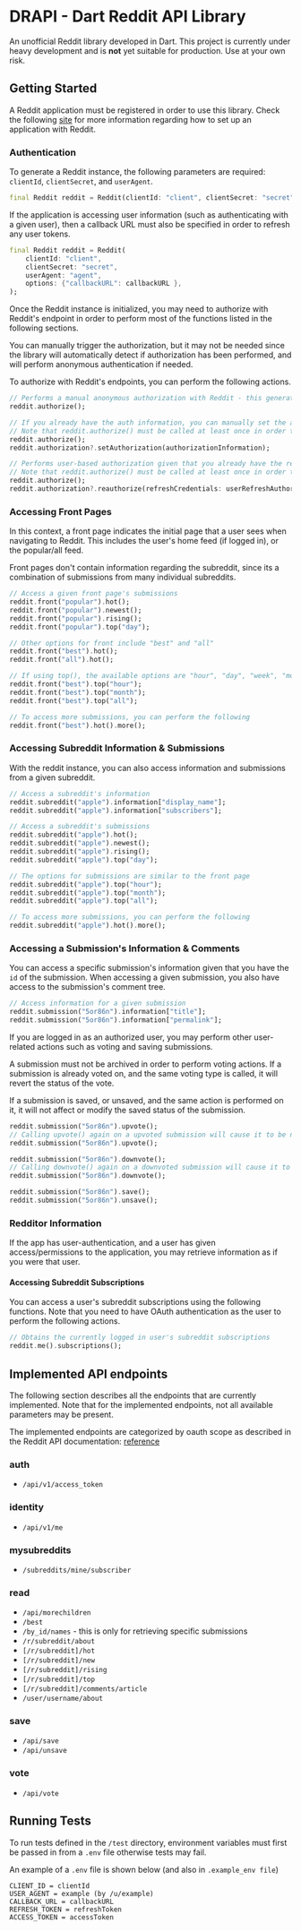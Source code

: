 # DRAPI - Dart Reddit API Library
An unofficial Reddit library developed in Dart. This project is currently under heavy development and is **not** yet suitable for production. Use at your own risk.

## Getting Started
A Reddit application must be registered in order to use this library. Check the following [site](https://github.com/reddit-archive/reddit/wiki/OAuth2) for more information regarding how to set up an application with Reddit.

### Authentication

To generate a Reddit instance, the following parameters are required: `clientId`, `clientSecret`, and `userAgent`.
```dart
final Reddit reddit = Reddit(clientId: "client", clientSecret: "secret", userAgent: "agent");
```

If the application is accessing user information (such as authenticating with a given user), then a callback URL must also be specified in order to refresh any user tokens.

```dart
final Reddit reddit = Reddit(
    clientId: "client",
    clientSecret: "secret",
    userAgent: "agent",
    options: {"callbackURL": callbackURL },
);
```

Once the Reddit instance is initialized, you may need to authorize with Reddit's endpoint in order to perform most of the functions listed in the following sections.

You can manually trigger the authorization, but it may not be needed since the library will automatically detect if authorization has been performed, and will perform anonymous authentication if needed.

To authorize with Reddit's endpoints, you can perform the following actions.
```dart
// Performs a manual anonymous authorization with Reddit - this generates the access_token needed for calls to the OAuth endpoints.
reddit.authorize();

// If you already have the auth information, you can manually set the auth information.
// Note that reddit.authorize() must be called at least once in order to set the auth information.
reddit.authorize();
reddit.authorization?.setAuthorization(authorizationInformation);

// Performs user-based authorization given that you already have the refresh_token of the user. 
// Note that reddit.authorize() must be called at least once in order to set the auth information.
reddit.authorize();
reddit.authorization?.reauthorize(refreshCredentials: userRefreshAuthorizationMap);
```

### Accessing Front Pages
In this context, a front page indicates the initial page that a user sees when navigating to Reddit. This includes the user's home feed (if logged in), or the popular/all feed.

Front pages don't contain information regarding the subreddit, since its a combination of submissions from many individual subreddits.

```dart
// Access a given front page's submissions
reddit.front("popular").hot();
reddit.front("popular").newest();
reddit.front("popular").rising();
reddit.front("popular").top("day");

// Other options for front include "best" and "all"
reddit.front("best").hot();
reddit.front("all").hot();

// If using top(), the available options are "hour", "day", "week", "month", "year", and "all"
reddit.front("best").top("hour");
reddit.front("best").top("month");
reddit.front("best").top("all");

// To access more submissions, you can perform the following
reddit.front("best").hot().more();
```

### Accessing Subreddit Information & Submissions
With the reddit instance, you can also access information and submissions from a given subreddit.
```dart
// Access a subreddit's information
reddit.subreddit("apple").information["display_name"];
reddit.subreddit("apple").information["subscribers"];

// Access a subreddit's submissions
reddit.subreddit("apple").hot();
reddit.subreddit("apple").newest();
reddit.subreddit("apple").rising();
reddit.subreddit("apple").top("day");

// The options for submissions are similar to the front page
reddit.subreddit("apple").top("hour");
reddit.subreddit("apple").top("month");
reddit.subreddit("apple").top("all");

// To access more submissions, you can perform the following
reddit.subreddit("apple").hot().more();
```

### Accessing a Submission's Information & Comments
You can access a specific submission's information given that you have the `id` of the submission. When accessing a given submission, you also have access to the submission's comment tree.
```dart
// Access information for a given submission
reddit.submission("5or86n").information["title"];
reddit.submission("5or86n").information["permalink"];
```

If you are logged in as an authorized user, you may perform other user-related actions such as voting and saving submissions.

A submission must not be archived in order to perform voting actions. If a submission is already voted on, and the same voting type is called, it will revert the status of the vote.

If a submission is saved, or unsaved, and the same action is performed on it, it will not affect or modify the saved status of the submission.
```dart
reddit.submission("5or86n").upvote();
// Calling upvote() again on a upvoted submission will cause it to be neutral
reddit.submission("5or86n").upvote();

reddit.submission("5or86n").downvote();
// Calling downvote() again on a downvoted submission will cause it to be neutral
reddit.submission("5or86n").downvote();

reddit.submission("5or86n").save();
reddit.submission("5or86n").unsave();
```

### Redditor Information
If the app has user-authentication, and a user has given access/permissions to the application, you may retrieve information as if you were that user.

#### Accessing Subreddit Subscriptions
You can access a user's subreddit subscriptions using the following functions. Note that you need to have OAuth authentication as the user to perform the following actions.

```dart
// Obtains the currently logged in user's subreddit subscriptions
reddit.me().subscriptions();
```

## Implemented API endpoints
The following section describes all the endpoints that are currently implemented. Note that for the implemented endpoints, not all available parameters may be present.

The implemented endpoints are categorized by oauth scope as described in the Reddit API documentation: [reference](https://www.reddit.com/dev/api/oauth)

### auth
- `/api/v1/access_token`

### identity
- `/api/v1/me`

### mysubreddits
- `/subreddits/mine/subscriber`

### read
- `/api/morechildren`
- `/best`
- `/by_id/names` - this is only for retrieving specific submissions
- `/r/subreddit/about`
- `[/r/subreddit]/hot`
- `[/r/subreddit]/new`
- `[/r/subreddit]/rising`
- `[/r/subreddit]/top`
- `[/r/subreddit]/comments/article`
- `/user/username/about`

### save
- `/api/save`
- `/api/unsave`

### vote
- `/api/vote`


## Running Tests
To run tests defined in the `/test` directory, environment variables must first be passed in from a `.env` file otherwise tests may fail.

An example of a `.env` file is shown below (and also in `.example_env file`)
```
CLIENT_ID = clientId
USER_AGENT = example (by /u/example)
CALLBACK_URL = callbackURL
REFRESH_TOKEN = refreshToken
ACCESS_TOKEN = accessToken
```